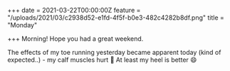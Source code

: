 +++
date = 2021-03-22T00:00:00Z
feature = "/uploads/2021/03/c2938d52-e1fd-4f5f-b0e3-482c4282b8df.png"
title = "Monday"

+++
Morning! Hope you had a great weekend.

The effects of my toe running yesterday became apparent today (kind of expected..) - my calf muscles hurt 🙈 At least my heel is better 😄